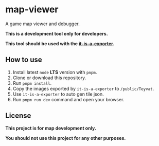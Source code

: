 # map-viewer

A game map viewer and debugger.

**This is a development tool only for developers.**

**This tool should be used with the [it-is-a-exporter](https://github.com/kongying-tavern/it-is-a-exporter).**

## How to use

1. Install latest `node` **LTS** version with `pnpm`.
2. Clone or download this repository.
3. Run `pnpm install`.
4. Copy the images exported by `it-is-a-exporter` to `/public/Teyvat`.
5. Use `it-is-a-exporter` to auto gen tile json.
6. Run `pnpm run dev` command and open your browser.

## License

**This project is for map development only.**

**You should not use this project for any other purposes.**
